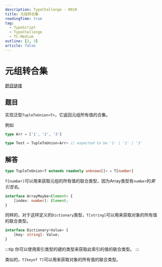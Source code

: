 ```yaml
---
description: TypeChallenge - 0010
title: 元组转合集
readingTime: true
tag:
  - TypeScript
  - TypeChallenge
  - TC-Medium
outline: [2, 3]
article: false
---
```

<!-- THIS IS A TEMPLATE -->

# 元组转合集
[题目链接](https://tsch.js.org/10)
## 题目

实现泛型`TupleToUnion<T>`，它返回元组所有值的合集。

例如

```ts
type Arr = ['1', '2', '3']

type Test = TupleToUnion<Arr> // expected to be '1' | '2' | '3'
```

## 解答
```ts
type TupleToUnion<T extends readonly unknown[]> = T[number]
```

`T[number]`可以用来获取元组的所有值的联合类型，因为Array类型有`number`的*索引签名*。
```ts
interface ArrayMaybe<Element> {
    [index: number]: Element;
}
```

同样的，对于这样定义的`Dictionary`类型，`T[string]`可以用来获取对象的所有值的联合类型。

```ts
interface Dictionary<Value> {
    [key: string]: Value;
}
```

:::tip
你可以使用索引类型的键的类型来获取此索引的值的联合类型。
:::

类似的，`T[keyof T]`可以用来获取对象的所有值的联合类型。